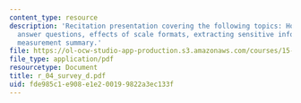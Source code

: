 ```yaml
---
content_type: resource
description: 'Recitation presentation covering the following topics: How do people
  answer questions, effects of scale formats, extracting sensitive information, and
  measurement summary.'
file: https://ol-ocw-studio-app-production.s3.amazonaws.com/courses/15-301-managerial-psychology-laboratory-fall-2004/fde985c1e908e1e200199822a3ec133f_r_04_survey_d.pdf
file_type: application/pdf
resourcetype: Document
title: r_04_survey_d.pdf
uid: fde985c1-e908-e1e2-0019-9822a3ec133f
---
```

